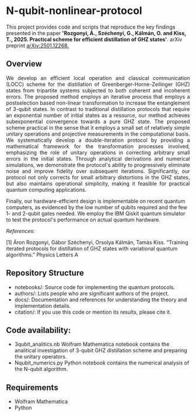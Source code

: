 # N-qubit-nonlinear-protocol

This project provides code and scripts that reproduce the key findings presented in the paper **'Rozgonyi, Á., Széchenyi, G., Kálmán, O. and Kiss, T., 2025. Practical scheme for efficient distillation of GHZ states'**. arXiv preprint  [arXiv:2501.12268.](https://doi.org/10.48550/arXiv.2501.12268)


## Overview

<p align="justify">
We develop an efficient local operation and classical communication (LOCC) scheme for the distillation of Greenberger-Horne-Zeilinger (GHZ) states from tripartite systems subjected to both coherent and incoherent errors. The proposed method employs an iterative process that employs a postselection based non-linear transformation to increase the entanglement of 3-qubit states. In contrast to traditional distillation protocols that require an exponential number of initial states as a resource, our method achieves subexponential convergence towards a pure GHZ state. The proposed scheme practical in the sense that it employs a small set of relatively simple unitary operations and projective measurements in the computational basis.
We systematically develop a double-iteration protocol by providing a mathematical framework for the transformation processes involved, emphasizing the role of unitary operations in correcting arbitrary small errors in the initial states. Through analytical derivations and numerical simulations, we demonstrate the protocol's ability to progressively eliminate noise and improve fidelity over subsequent iterations.
Significantly, our protocol not only corrects for small arbitrary distortions in the GHZ states, but also maintains operational simplicity, making it feasible for practical quantum computing applications. 
  
Finally, our hardware-efficient design is implementable on recent quantum computers, as evidenced by the low number of qubits required and the few 1- and 2-qubit gates needed. We employ the IBM Qiskit quantum simulator to test the protocol's performance on actual quantum hardware.
</p>

*References*:

[1] Áron Rozgonyi, Gábor Széchenyi, Orsolya Kálmán, Tamás Kiss. “Training iterated protocols for distillation of GHZ states with variational quantum algorithms.” Physics Letters A


## Repository Structure

* notebooks/: Source code for implementing the quantum protocols.
* authors/: Lists people who are significant authors of the project.
* docs/: Documentation and references for understanding the theory and implementation details.
* citation/: If you use this code or mention its results, please cite it.

## Code availability:
* 3qubit_analitics.nb Wolfram Mathematica notebook contains the analitical investigation of 3-qubit GHZ distillation scheme and preparing the unitary operators.
* Nqubit_numerics.py Python notebook contains the numerical analysis of the N-qubit algorithm.

## Requirements

* Wolfram Mathematica
* Python
